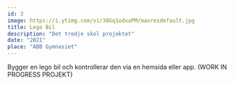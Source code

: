 ```yaml
---
id: 3
image: https://i.ytimg.com/vi/38Gq1odxaPM/maxresdefault.jpg
title: Lego Bil
description: "Det tredje skol projektet"
date: "2021"
place: "ABB Gymnasiet"
---
```


Bygger en lego bil och kontrollerar den via en hemsida eller app. (WORK IN PROGRESS PROJEKT)

<br>
